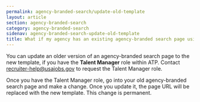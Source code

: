```yaml
---
permalink: agency-branded-search/update-old-template
layout: article
section: agency-branded-search
category: agency-branded-search
sidenav: agency-branded-search-update-old-template
title: What if my agency has an existing agency-branded search page using the old template?
---
```


You can update an older version of an agency-branded search page to the new template, if you have the **Talent Manager** role within ATP. Contact recruiter-help@usajobs.gov to request the Talent Manager role.

Once you have the Talent Manager role, go into your old agency-branded search page and make a change. Once you update it, the page URL will be replaced with the new template. This change is permanent. 
